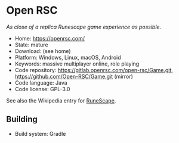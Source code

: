 # Open RSC

_As close of a replica Runescape game experience as possible._

- Home: https://openrsc.com/
- State: mature 
- Download: (see home)
- Platform: Windows, Linux, macOS, Android
- Keywords: massive multiplayer online, role playing
- Code repository: https://gitlab.openrsc.com/open-rsc/Game.git, https://github.com/Open-RSC/Game.git (mirror)
- Code language: Java
- Code license: GPL-3.0

See also the Wikipedia entry for [RuneScape](https://en.wikipedia.org/wiki/RuneScape).

## Building

- Build system: Gradle
